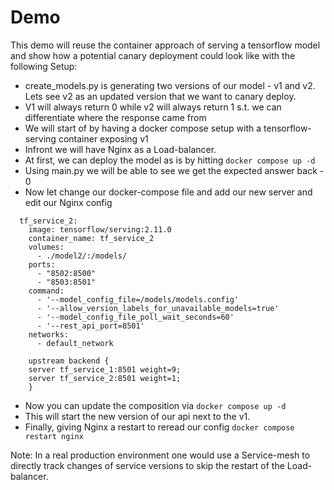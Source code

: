 # Demo

This demo will reuse the container approach of serving a tensorflow model and show how a potential canary deployment could look like
with the following Setup: 

- create_models.py is generating two versions of our model - v1 and v2. Lets see v2 as an updated version that we want to canary deploy. 
- V1 will always return 0 while v2 will always return 1 s.t. we can differentiate where the response came from 
- We will start of by having a docker compose setup with a tensorflow-serving container  exposing v1 
- Infront we will have Nginx as a Load-balancer.
- At first, we can deploy the model as is by hitting `docker compose up -d `
- Using main.py we will be able to see we get the expected answer back - 0 
- Now let change our docker-compose file and add our new server and edit our Nginx config
```docker-compose
  tf_service_2:
    image: tensorflow/serving:2.11.0
    container_name: tf_service_2
    volumes:
      - ./model2/:/models/
    ports:
      - "8502:8500"
      - "8503:8501"
    command:
      - '--model_config_file=/models/models.config'
      - '--allow_version_labels_for_unavailable_models=true'
      - '--model_config_file_poll_wait_seconds=60'
      - '--rest_api_port=8501'
    networks:
      - default_network
```
```config
    upstream backend {
    server tf_service_1:8501 weight=9;
    server tf_service_2:8501 weight=1;
    }
```

- Now you can update the composition via `docker compose up -d`
- This will start the new version of our api next to the v1. 
- Finally, giving Nginx a restart to reread our config `docker compose restart nginx`

Note: In a real production environment one would use a Service-mesh to directly track changes of service versions to skip the restart of the Load-balancer. 